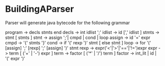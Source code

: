 # BuildingAParser


Parser will generate java bytecode for the following grammar

program ->  decls stmts end
decls   ->  int idlist ';'
idlist  ->  id [',' idlist ]
stmts   ->  stmt [ stmts ]
stmt    ->  assign ';'| cmpd | cond | loop
assign  ->  id '=' expr
cmpd    ->  '{' stmts '}'
cond    ->  if '(' rexp ')' stmt [ else stmt ]
loop    ->  for '(' [assign] ';' [rexp] ';' [assign] ')' stmt
rexp -> expr('<'|'>'|'=='|'!=')expr 
expr -> term [ ('+' | '-') expr ]
term -> factor [ ('*' | '/') term ]
factor -> int_lit | id | '(' expr ')'
